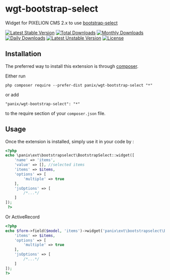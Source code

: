 wgt-bootstrap-select
===========
Widget for PIXELION CMS 2.x to use [bootstrap-select](https://github.com/snapappointments/bootstrap-select)

[![Latest Stable Version](https://poser.pugx.org/panix/wgt-bootstrap-select/v/stable)](https://packagist.org/packages/panix/wgt-bootstrap-select)
[![Total Downloads](https://poser.pugx.org/panix/wgt-bootstrap-select/downloads)](https://packagist.org/packages/panix/wgt-bootstrap-select)
[![Monthly Downloads](https://poser.pugx.org/panix/wgt-bootstrap-select/d/monthly)](https://packagist.org/packages/panix/wgt-bootstrap-select)
[![Daily Downloads](https://poser.pugx.org/panix/wgt-bootstrap-select/d/daily)](https://packagist.org/packages/panix/wgt-bootstrap-select)
[![Latest Unstable Version](https://poser.pugx.org/panix/wgt-bootstrap-select/v/unstable)](https://packagist.org/packages/panix/wgt-bootstrap-select) 
[![License](https://poser.pugx.org/panix/wgt-bootstrap-select/license)](https://packagist.org/packages/panix/wgt-bootstrap-select)

Installation
------------

The preferred way to install this extension is through [composer](http://getcomposer.org/download/).

Either run

```
php composer require --prefer-dist panix/wgt-bootstrap-select "*"
```

or add

```
"panix/wgt-bootstrap-select": "*"
```

to the require section of your `composer.json` file.



Usage
-----

Once the extension is installed, simply use it in your code by :

```php
<?php
echo \panix\ext\bootstrapselect\BootstrapSelect::widget([
    'name' => 'items',
    'value' => [], //selected items
    'items' => $items,
    'options' => [
        'multiple' => true
    ],
    'jsOptions' => [
        /*...*/
    ]
]);
 ?>
```

Or ActiveRecord

```php
<?php
echo $form->field($model, 'items')->widget('panix\ext\bootstrapselect\BootstrapSelect', [
    'items' => $items,
    'options' => [
        'multiple' => true
    ],
    'jsOptions' => [
        /*...*/
    ]
]);
?>
```
